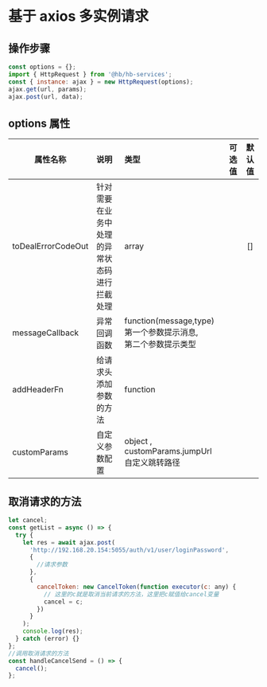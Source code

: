 # 基于 axios 多实例请求

## 操作步骤

```js
const options = {};
import { HttpRequest } from '@hb/hb-services';
const { instance: ajax } = new HttpRequest(options);
ajax.get(url, params);
ajax.post(url, data);
```

## options 属性

| 属性名称           | 说明                                         | 类型                                                                  | 可选值 | 默认值 |
| ------------------ | :------------------------------------------- | :-------------------------------------------------------------------- | :----: | :----: |
| toDealErrorCodeOut | 针对需要在业务中处理的异常状态码进行拦截处理 | array                                                                 |        |   []   |
| messageCallback    | 异常回调函数                                 | function(message,type)<br/>第一个参数提示消息,<br/>第二个参数提示类型 |        |        |
| addHeaderFn        | 给请求头添加参数的方法                       | function                                                              |        |        |
| customParams       | 自定义参数配置                               | object , customParams.jumpUrl 自定义跳转路径                          |        |        |

## 取消请求的方法
```js
let cancel;
const getList = async () => {
  try {
    let res = await ajax.post(
      'http://192.168.20.154:5055/auth/v1/user/loginPassword',
      {
        //请求参数
      },
      {
        cancelToken: new CancelToken(function executor(c: any) {
          // 这里的c就是取消当前请求的方法，这里把c赋值给cancel变量
          cancel = c;
        })
      }
    );
    console.log(res);
  } catch (error) {}
};
//调用取消请求的方法
const handleCancelSend = () => {
  cancel();
};
```
